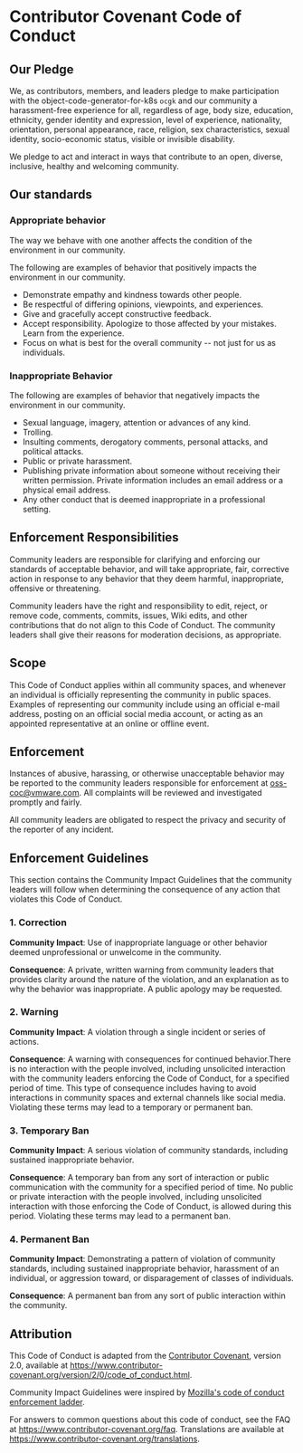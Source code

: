 # Contributor Covenant Code of Conduct

## Our Pledge

We, as contributors, members, and leaders pledge to make participation with the object-code-generator-for-k8s `ocgk` and our
community a harassment-free experience for all, regardless of age, body size, education, ethnicity, gender identity and expression, level of experience, nationality, orientation, personal appearance, race, religion, sex characteristics, sexual identity, socio-economic status, visible or invisible disability.

We pledge to act and interact in ways that contribute to an open, diverse, inclusive, healthy and welcoming community.

## Our standards

### Appropriate behavior

The way we behave with one another affects the condition of the environment in our community.

The following are examples of behavior that positively impacts the environment in our community. 

* Demonstrate empathy and kindness towards other people.
* Be respectful of differing opinions, viewpoints, and experiences.
* Give and gracefully accept constructive feedback.
* Accept responsibility. Apologize to those affected by your mistakes. Learn from the experience.
* Focus on what is best for the overall community -- not just for us as individuals.

### Inappropriate Behavior

The following are examples of behavior that negatively impacts the environment in our community. 

* Sexual language, imagery, attention or advances of any kind.
* Trolling. 
* Insulting comments, derogatory comments, personal attacks, and political attacks.
* Public or private harassment.
* Publishing private information about someone without receiving their written permission. Private information includes an email
  address or a physical email address.
* Any other conduct that is deemed inappropriate in a professional setting.

## Enforcement Responsibilities

Community leaders are responsible for clarifying and enforcing our standards of acceptable behavior, and will take appropriate, fair, corrective action in
response to any behavior that they deem harmful, inappropriate, offensive or threatening.

Community leaders have the right and responsibility to edit, reject, or remove code, comments, commits, issues, Wiki edits, and other contributions that do not align to this Code of Conduct. The community leaders shall give their reasons for moderation decisions, as appropriate.

## Scope

This Code of Conduct applies within all community spaces, and whenever an individual is officially representing the community in public spaces.
Examples of representing our community include using an official e-mail address, posting on an official social media account, or acting as an appointed
representative at an online or offline event.

## Enforcement

Instances of abusive, harassing, or otherwise unacceptable behavior may be
reported to the community leaders responsible for enforcement at oss-coc@vmware.com.
All complaints will be reviewed and investigated promptly and fairly.

All community leaders are obligated to respect the privacy and security of the
reporter of any incident.

## Enforcement Guidelines

This section contains the Community Impact Guidelines that the community leaders will follow when determining the consequence of any action that violates this Code of Conduct.

### 1. Correction

**Community Impact**: Use of inappropriate language or other behavior deemed unprofessional or unwelcome in the community.

**Consequence**: A private, written warning from community leaders that provides clarity around the nature of the violation, and an explanation as to why the
behavior was inappropriate. A public apology may be requested.

### 2. Warning

**Community Impact**: A violation through a single incident or series of actions.

**Consequence**: A warning with consequences for continued behavior.There is no interaction with the people involved, including unsolicited interaction with
the community leaders enforcing the Code of Conduct, for a specified period of time. This type of consequence includes having to avoid interactions in community spaces and external channels like social media. Violating these terms may lead to a temporary or permanent ban.

### 3. Temporary Ban

**Community Impact**: A serious violation of community standards, including sustained inappropriate behavior.

**Consequence**: A temporary ban from any sort of interaction or public
communication with the community for a specified period of time. No public or
private interaction with the people involved, including unsolicited interaction
with those enforcing the Code of Conduct, is allowed during this period.
Violating these terms may lead to a permanent ban.

### 4. Permanent Ban

**Community Impact**: Demonstrating a pattern of violation of community standards, including sustained inappropriate behavior, harassment of an
individual, or aggression toward, or disparagement of classes of individuals.

**Consequence**: A permanent ban from any sort of public interaction within the community.

## Attribution

This Code of Conduct is adapted from the [Contributor Covenant][homepage],
version 2.0, available at
https://www.contributor-covenant.org/version/2/0/code_of_conduct.html.

Community Impact Guidelines were inspired by [Mozilla's code of conduct
enforcement ladder](https://github.com/mozilla/diversity).

[homepage]: https://www.contributor-covenant.org

For answers to common questions about this code of conduct, see the FAQ at
https://www.contributor-covenant.org/faq. Translations are available at
https://www.contributor-covenant.org/translations.

